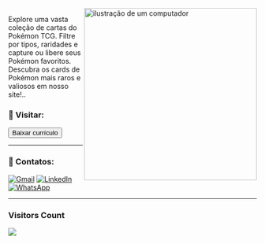 <img src="https://images.pokemontcg.io/base1/symbol.png" alt="ilustração de um computador" min-width="400px" max-width="350px" width="350px" align="right">

<p  align="left">
Explore uma vasta coleção de cartas do Pokémon TCG. Filtre por tipos, raridades e capture ou libere seus Pokémon favoritos. Descubra os cards de Pokémon mais raros e valiosos em nosso site!.. 
</p>


### 📃 Visitar:
<a href="https://pokemontcg-mu.vercel.app/"> <button>Baixar currículo </button> </a>


--- 
### 📲 Contatos:

<p align="left">
  <a href="mailto:chrystopher312@gmail.com" title="Gmail">
  <img src="https://img.shields.io/badge/-Gmail-FF0000?style=flat-square&labelColor=FF0000&logo=gmail&logoColor=white&link=LINK-DO-SEU-GMAIL" alt="Gmail"/></a>
  <a href="https://www.linkedin.com/in/chrystopher-medeiros" title="LinkedIn">
  <img src="https://img.shields.io/badge/-Linkedin-0e76a8?style=flat-square&logo=Linkedin&logoColor=white&link=LINK-DO-SEU-LINKEDIN" alt="LinkedIn"/></a>
  <a href="https://api.whatsapp.com/send?phone=+998061512" title="WhatsApp">
  <img src="https://img.shields.io/badge/-WhatsApp-25d366?style=flat-square&labelColor=25d366&logo=whatsapp&logoColor=white&link=API-DO-SEU-WHATSAPP" alt="WhatsApp"/></a>
</p>

--- 

### Visitors Count

<div align="left">
<p align="left"><img align="center" src="https://profile-counter.glitch.me/{chrystophermedeiros/pokemontcg}/count.svg" /></p> 
<br></div>
